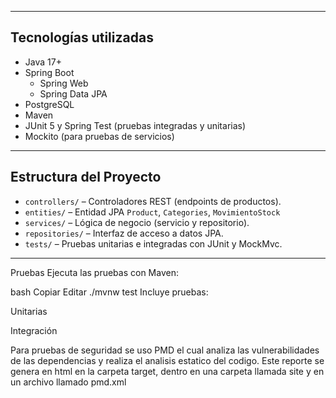 
---

##  Tecnologías utilizadas

- Java 17+
- Spring Boot
    - Spring Web
    - Spring Data JPA
- PostgreSQL
- Maven
- JUnit 5 y Spring Test (pruebas integradas y unitarias)
- Mockito (para pruebas de servicios)

---

##  Estructura del Proyecto

- `controllers/` – Controladores REST (endpoints de productos).
- `entities/` – Entidad JPA `Product`, `Categories`, `MovimientoStock`
- `services/` – Lógica de negocio (servicio y repositorio).
- `repositories/` – Interfaz de acceso a datos JPA.
- `tests/` – Pruebas unitarias e integradas con JUnit y MockMvc.

---


 Pruebas
Ejecuta las pruebas con Maven:

bash
Copiar
Editar
./mvnw test
Incluye pruebas:

 Unitarias

 Integración 

 Para pruebas de seguridad se uso PMD el cual analiza las vulnerabilidades de las dependencias y realiza el analisis estatico del codigo. Este reporte se genera en html en la carpeta target, dentro en una carpeta llamada site y en un archivo llamado pmd.xml


